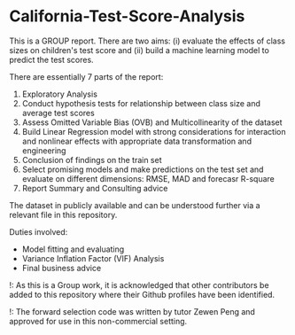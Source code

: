 # California-Test-Score-Analysis
This is a GROUP report. There are two aims: (i) evaluate the effects of class sizes on children's test score and (ii) build a machine learning model to predict the test scores.

There are essentially 7 parts of the report:
1. Exploratory Analysis
2. Conduct hypothesis tests for relationship between class size and average test scores
3. Assess Omitted Variable Bias (OVB) and Multicollinearity of the dataset
4. Build Linear Regression model with strong considerations for interaction and nonlinear effects with appropriate data transformation and engineering
5. Conclusion of findings on the train set
6. Select promising models and make predictions on the test set and evaluate on different dimensions: RMSE, MAD and forecasr R-square
7. Report Summary and Consulting advice

The dataset in publicly available and can be understood further via a relevant file in this repository.

Duties involved:
- Model fitting and evaluating
- Variance Inflation Factor (VIF) Analysis
- Final business advice

!: As this is a Group work, it is acknowledged that other contributors be added to this repository where their Github profiles have been identified.

!: The forward selection code was written by tutor Zewen Peng and approved for use in this non-commercial setting.
